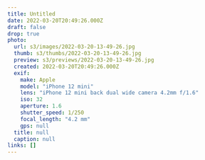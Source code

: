 ```yaml
---
title: Untitled
date: 2022-03-20T20:49:26.000Z
draft: false
drop: true
photo:
  url: s3/images/2022-03-20-13-49-26.jpg
  thumb: s3/thumbs/2022-03-20-13-49-26.jpg
  preview: s3/previews/2022-03-20-13-49-26.jpg
  created: 2022-03-20T20:49:26.000Z
  exif:
    make: Apple
    model: "iPhone 12 mini"
    lens: "iPhone 12 mini back dual wide camera 4.2mm f/1.6"
    iso: 32
    aperture: 1.6
    shutter_speed: 1/250
    focal_length: "4.2 mm"
    gps: null
  title: null
  caption: null
links: []
---
```

